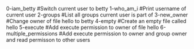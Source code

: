 0-iam_betty	#Switch current user to betty
1-who_am_i	#Print username of current user
2-groups	#List all groups current user is part of
3-new_owner	#Change owner of file hello to betty
4-empty		#Create an empty file called hello
5-execute	#Add execute permission to owner of file hello
6-multiple_permissions	#Add execute permission to owner and group owner and read permisson to other users

